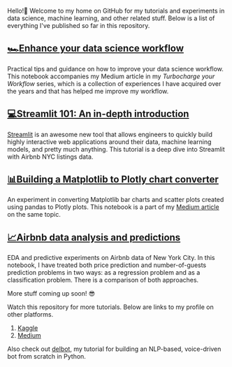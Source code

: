 Hello!👋 Welcome to my home on GitHub for my tutorials and experiments in data science, machine learning, and other related stuff.
Below is a list of everything I've published so far in this repository.

## [🏎️Enhance your data science workflow](https://github.com/shaildeliwala/experiments/blob/master/notebooks/Enhance%20data%20science%C2%A0workflow.ipynb)
Practical tips and guidance on how to improve your data science workflow. This notebook accompanies my Medium article in my _Turbocharge your Workflow_ series, which is a collection of experiences I have acquired over the years and that has helped me improve my workflow.

## [💻Streamlit 101: An in-depth introduction](https://github.com/shaildeliwala/experiments/blob/master/src/streamlit.py)
[Streamlit](https://www.streamlit.io) is an awesome new tool that allows engineers to quickly build highly interactive web applications around their data, machine learning models, and pretty much anything. This tutorial is a deep dive into Streamlit with Airbnb NYC listings data.

## [📊Building a Matplotlib to Plotly chart converter](https://github.com/shaildeliwala/experiments/blob/master/notebooks/Matplotlib%20to%20Plotly%20Chart%20Conversion.ipynb)
An experiment in converting Matplotlib bar charts and scatter plots created using pandas to Plotly plots. This notebook is a part of my [Medium article](https://towardsdatascience.com/matplotlib-to-plotly-chart-conversion-4bd260e73434) on the same topic.

## [📈Airbnb data analysis and predictions](https://github.com/shaildeliwala/experiments/blob/master/notebooks/Airbnb%20data%20analysis%20and%20predictions.ipynb)
EDA and predictive experiments on Airbnb data of New York City. In this notebook, I have treated both price prediction and number-of-guests prediction problems in two ways: as a regression problem and as a classification problem. There is a comparison of both approaches.

More stuff coming up soon! 😎

Watch this repository for more tutorials. Below are links to my profile on other platforms.
1. [Kaggle](https://www.kaggle.com/shaildeliwala)
2. [Medium](https://www.medium.com/@shaildeliwala)

Also check out [delbot](https://github.com/shaildeliwala/delbot), my tutorial for building an NLP-based, voice-driven bot from scratch in Python.
